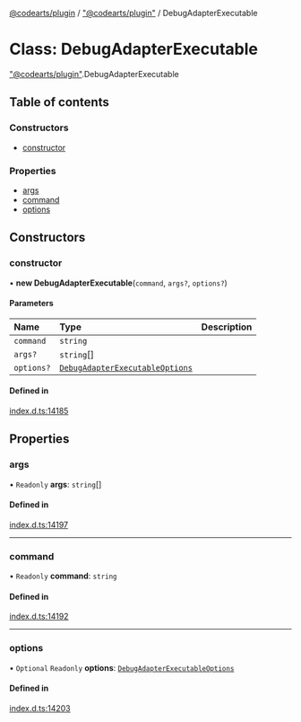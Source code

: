 [@codearts/plugin](../README.md) / ["@codearts/plugin"](../modules/_codearts_plugin_.md) / DebugAdapterExecutable

# Class: DebugAdapterExecutable

["@codearts/plugin"](../modules/_codearts_plugin_.md).DebugAdapterExecutable

## Table of contents

### Constructors

- [constructor](codearts_plugin_.DebugAdapterExecutable.md#constructor)

### Properties

- [args](codearts_plugin_.DebugAdapterExecutable.md#args)
- [command](codearts_plugin_.DebugAdapterExecutable.md#command)
- [options](codearts_plugin_.DebugAdapterExecutable.md#options)

## Constructors

### constructor

• **new DebugAdapterExecutable**(`command`, `args?`, `options?`)

#### Parameters

| Name | Type | Description |
| :------ | :------ | :------ |
| `command` | `string` |  |
| `args?` | `string`[] |  |
| `options?` | [`DebugAdapterExecutableOptions`](../interfaces/codearts_plugin_.DebugAdapterExecutableOptions.md) |  |

#### Defined in

[index.d.ts:14185](https://github.com/huaweicloud/cloudide-plugin-api/blob/203b986/index.d.ts#L14185)

## Properties

### args

• `Readonly` **args**: `string`[]

#### Defined in

[index.d.ts:14197](https://github.com/huaweicloud/cloudide-plugin-api/blob/203b986/index.d.ts#L14197)

___

### command

• `Readonly` **command**: `string`

#### Defined in

[index.d.ts:14192](https://github.com/huaweicloud/cloudide-plugin-api/blob/203b986/index.d.ts#L14192)

___

### options

• `Optional` `Readonly` **options**: [`DebugAdapterExecutableOptions`](../interfaces/codearts_plugin_.DebugAdapterExecutableOptions.md)

#### Defined in

[index.d.ts:14203](https://github.com/huaweicloud/cloudide-plugin-api/blob/203b986/index.d.ts#L14203)
